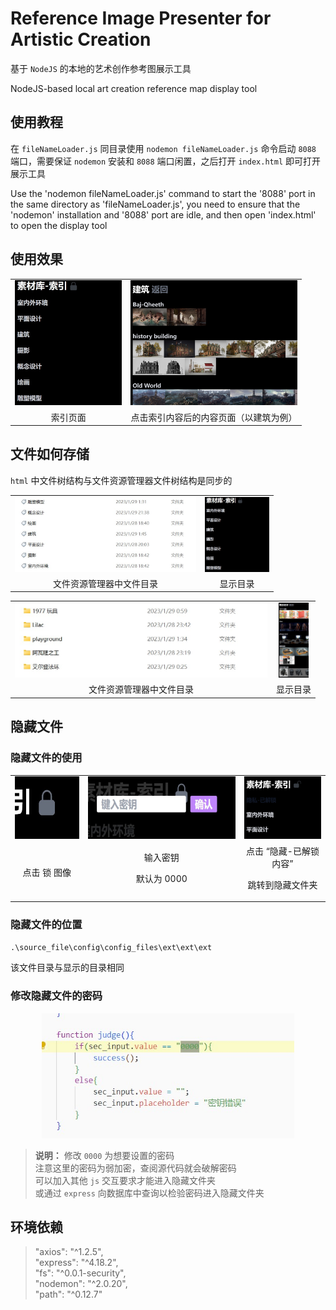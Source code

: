 # Reference Image Presenter for Artistic Creation
基于 `NodeJS` 的本地的艺术创作参考图展示工具 

NodeJS-based local art creation reference map display tool

## 使用教程

在 `fileNameLoader.js` 同目录使用 `nodemon fileNameLoader.js` 命令启动 `8088` 端口，需要保证 `nodemon` 安装和 `8088` 端口闲置，之后打开 `index.html` 即可打开展示工具

Use the 'nodemon fileNameLoader.js' command to start the '8088' port in the same directory as 'fileNameLoader.js', you need to ensure that the 'nodemon' installation and '8088' port are idle, and then open 'index.html' to open the display tool


## 使用效果

<table align=center>
    <tr>
<td>
<div align=center>
<img decoding="async" src="./readme_file/material_index.jpg" height="200px" >
</div>
</td>
<td>
<div align=center>
<img decoding="async" src="./readme_file/material.jpg" height="200px"border-radius="3px" >
</div>
</td>
    </tr>
    <tr>
<td>
<div align=center>
索引页面
</div>
</td>
<td>
<div align=center>
点击索引内容后的内容页面（以建筑为例）
</div>
</td>
    </tr>
</table>

## 文件如何存储
`html` 中文件树结构与文件资源管理器文件树结构是同步的

<table align=center>
    <tr>
<td>
<div align=center>
<img decoding="async" src="./readme_file/classification.jpg" height="120px" >
</div>
</td>
<td>
<div align=center>
<img decoding="async" src="./readme_file/material_index.jpg" height="120px"border-radius="3px" >
</div>
</td>
    </tr>
    <tr>
<td>
<div align=center>
文件资源管理器中文件目录
</div>
</td>
<td>
<div align=center>
显示目录
</div>
</td>
    </tr>
</table>

<table align=center>
    <tr>
<td>
<div align=center>
<img decoding="async" src="./readme_file/classification2.jpg" height="120px"border-radius="3px" >
</div>
</td>
<td>
<div align=center>
<img decoding="async" src="./readme_file/gnsj.jpg" height="120px" >
</div>
</td>
    </tr>
    <tr>
</td>
<td>
<div align=center>
文件资源管理器中文件目录
</div>
</td>
<td>
<div align=center>
显示目录
</div>
</td>
    </tr>
</table>



## 隐藏文件
### 隐藏文件的使用

<table align=center>
    <tr>
<td>
<div align=center>
<img decoding="async" src="./readme_file/lock.jpg" height="100px" >
</div>
</td>
<td>
<div align=center>
<img decoding="async" src="./readme_file/input.jpg" height="100px"border-radius="3px" >
</div>
</td>
<td>
<div align=center>
<img decoding="async" src="./readme_file/unlocked.jpg" height="100px"border-radius="3px" >
</div>
</td>
    </tr>
    <tr>
<td>
<div align=center>
点击 锁 图像
</div>
</td>
<td>
<div align=center>
输入密钥

默认为 0000
</div>
</td>
<td>
<div align=center>
点击 “隐藏-已解锁内容” 

跳转到隐藏文件夹
</div>
</td>
    </tr>
</table>

### 隐藏文件的位置 
`.\source_file\config\config_files\ext\ext\ext`

该文件目录与显示的目录相同

### 修改隐藏文件的密码
<div align=center>
<img decoding="async" src="./readme_file/change_code.jpg" height="200px"border-radius="3px" >
</div>

>**说明：** 修改 `0000` 为想要设置的密码\
注意这里的密码为弱加密，查阅源代码就会破解密码\
可以加入其他 `js` 交互要求才能进入隐藏文件夹\
或通过 `express` 向数据库中查询以检验密码进入隐藏文件夹

## 环境依赖
>    "axios": "^1.2.5",\
    "express": "^4.18.2",\
    "fs": "^0.0.1-security",\
    "nodemon": "^2.0.20",\
    "path": "^0.12.7"

